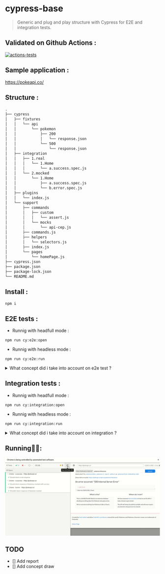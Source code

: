 # cypress-base
> Generic and plug and play structure with Cypress for E2E and integration tests.

## Validated on Github Actions :
[![actions-tests](https://github.com/victorcampos-mbciet/cypress-base/actions/workflows/cypress-test.yml/badge.svg)](https://github.com/victorcampos-mbciet/cypress-base/actions/workflows/cypress-test.yml)

## Sample application :
https://pokeapi.co/

## Structure :
```
.
├── cypress
│   ├── fixtures
│   │   └── api
│   │       └── pokemon
│   │           ├── 200
│   │           │   └── response.json
│   │           └── 500
│   │               └── response.json
│   ├── integration
│   │   ├── 1.real
│   │   │   └── 1.Home
│   │   │       └── a.success.spec.js
│   │   └── 2.mocked
│   │       └── 1.Home
│   │           ├── a.success.spec.js
│   │           └── b.error.spec.js
│   ├── plugins
│   │   └── index.js
│   └── support
│       ├── commands
│       │   ├── custom
│       │   │   └── assert.js
│       │   └── mocks
│       │       └── api-cep.js
│       ├── commands.js
│       ├── helpers
│       │   └── selectors.js
│       ├── index.js
│       └── pages
│           └── homePage.js
├── cypress.json
├── package.json
├── package-lock.json
└── README.md
```

## Install :
```
npm i
```

## E2E tests :
- Runnig with headfull mode :
```
npm run cy:e2e:open
```
- Runnig with headless mode :
```
npm run cy:e2e:run
```
<details>
  <summary>What concept did i take into account on e2e test ?</summary>
  > TODO
</details> 

## Integration tests :

- Runnig with headfull mode :
```
npm run cy:integration:open
```
- Runnig with headless mode :
```
npm run cy:integration:run
```

<details>
  <summary>What concept did i take into account on integration ?</summary>
  > TODO
</details> 

## Running🏃🏃: 
![RUNNING](support/runnig.gif)

## TODO
- [] Add report
- [] Add concept draw
